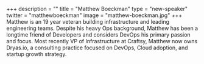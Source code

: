 +++
description = ""
title = "Matthew Boeckman"
type = "new-speaker"
twitter = "matthewboeckman"
image = "matthew-boeckman.jpg"
+++
Matthew is an 19 year veteran building infrastructure and leading engineering teams. Despite his heavy Ops background, Matthew has been a longtime friend of Developers and considers DevOps his primary passion and focus. Most recently VP of Infrastructure at Craftsy, Matthew now owns Dryas.io, a consulting practice focused on DevOps, Cloud adoption, and startup growth strategy.